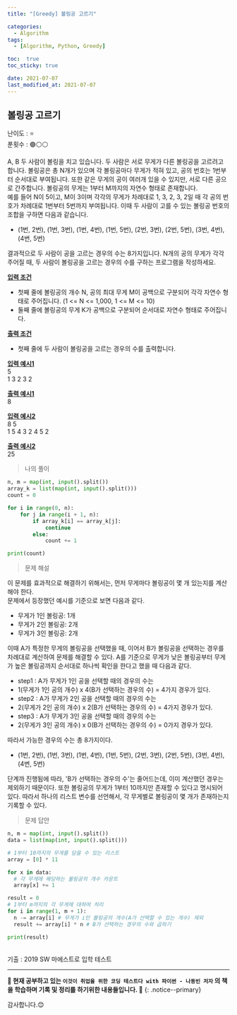 ```yaml
---
title: "[Greedy] 볼링공 고르기"

categories:
  - Algorithm
tags:
  - [Algorithm, Python, Greedy]

toc:  true
toc_sticky: true

date: 2021-07-07
last_modified_at: 2021-07-07
---
```


## 볼링공 고르기  

난이도 : ⭐  
푼횟수 : 🟢⚪⚪  

A, B 두 사람이 볼링을 치고 있습니다. 두 사람은 서로 무게가 다른 볼링공을 고르려고 합니다. 볼링공은 총 N개가 있으며 각 볼링공마다 무게가 적혀 있고, 공의 번호는 1번부터 순서대로 부여됩니다. 또한 같은 무게의 공이 여러개 있을 수 있지만, 서로 다른 공으로 간주합니다. 볼링공의 무게는 1부터 M까지의 자연수 형태로 존재합니다.  
예를 들어 N이 5이고, M이 3이며 각각의 무게가 차례대로 1, 3, 2, 3, 2일 때 각 공의 번호가 차례대로 1번부터 5번까지 부여됩니다. 이때 두 사람이 고를 수 있는 볼링공 번호의 조합을 구하면 다음과 같습니다.  

- (1번, 2번), (1번, 3번), (1번, 4번), (1번, 5번), (2번, 3번), (2번, 5번), (3번, 4번), (4번, 5번)  

결과적으로 두 사람이 공을 고르는 경우의 수는 8가지입니다. N개의 공의 무게가 각각 주어질 때, 두 사람이 볼링공을 고르는 경우의 수를 구하는 프로그램을 작성하세요.  

**<u>입력 조건</u>**  
- 첫째 줄에 볼링공의 개수 N, 공의 최대 무게 M이 공백으로 구분되어 각각 자연수 형태로 주어집니다. (1 <= N <= 1,000, 1 <= M <= 10)  
- 둘째 줄에 볼링공의 무게 K가 공백으로 구분되어 순서대로 자연수 형태로 주어집니다.  

**<u>출력 조건</u>**  
- 첫째 줄에 두 사람이 볼링공을 고르는 경우의 수를 출력합니다.  

**<u>입력 예시1</u>**  
5  
1 3 2 3 2  

**<u>출력 예시1</u>**  
8  

**<u>입력 예시2</u>**  
8 5  
1 5 4 3 2 4 5 2  

**<u>출력 예시2</u>**  
25  

> 나의 풀이  

```python
n, m = map(int, input().split())
array_k = list(map(int, input().split()))
count = 0

for i in range(0, n):
    for j in range(i + 1, n):
        if array_k[i] == array_k[j]:
            continue
        else:
            count += 1

print(count)
```

> 문제 해설  

이 문제를 효과적으로 해결하기 위해서는, 먼저 무게마다 볼링공이 몇 개 있는지를 계산해야 한다.  
문제에서 등장했던 예시를 기준으로 보면 다음과 같다.  
- 무게가 1인 볼링공: 1개  
- 무게가 2인 볼링공: 2개  
- 무게가 3인 볼링공: 2개  

이때 A가 특정한 무게의 볼링공을 선택했을 때, 이어서 B가 볼링공을 선택하는 경우를 차례대로 계산하여 문제를 해결할 수 있다. A를 기준으로 무게가 낮은 볼링공부터 무게가 높은 볼링공까지 순서대로 하나씩 확인을 한다고 했을 때 다음과 같다.  

- step1 : A가 무게가 1인 공을 선택할 때의 경우의 수는  
- 1(무게가 1인 공의 개수) x 4(B가 선택하는 경우의 수) = 4가지 경우가 있다.  
- step2 : A가 무게가 2인 공을 선택할 때의 경우의 수는  
- 2(무게가 2인 공의 개수) x 2(B가 선택하는 경우의 수) = 4가지 경우가 있다.  
- step3 : A가 무게가 3인 공을 선택할 때의 경우의 수는  
- 2(무게가 3인 공의 개수) x 0(B가 선택하는 경우의 수) = 0가지 경우가 있다.  

따라서 가능한 경우의 수는 총 8가지이다.  
- (1번, 2번), (1번, 3번), (1번, 4번), (1번, 5번), (2번, 3번), (2번, 5번), (3번, 4번), (4번, 5번)  

단계까 진행됨에 따라, 'B가 선택하는 경우의 수'는 줄어드는데, 이미 계산했던 경우는 제외하기 때문이다. 또한 볼링공의 무게가 1부터 10까지만 존재할 수 있다고 명시되어 있다. 따라서 하나의 리스트 변수를 선언해서, 각 무게별로 볼링공이 몇 개가 존재하는지 기록할 수 있다.  

> 문제 답안  

```python
n, m = map(int, input().split())
data = list(map(int, input().split()))

# 1부터 10까지의 무게를 담을 수 있는 리스트
array = [0] * 11

for x in data:
  # 각 무게에 해당하는 볼링공의 개수 카운트
  array[x] += 1

result = 0
# 1부터 m까지의 각 무게에 대하여 처리
for i in range(1, m + 1):
  n -= array[i] # 무게가 i인 볼링공의 개수(A가 선택할 수 있는 개수) 제외
  result += array[i] * n # B가 선택하는 경우의 수와 곱하기

print(result)
```

<br>
기출 : 2019 SW 마에스트로 입학 테스트  

---
**🐢 현재 공부하고 있는 `이것이 취업을 위한 코딩 테스트다 with 파이썬 - 나동빈 저자` 의 책을 학습하며 기록 및 정리를 하기위한 내용들입니다. 🐢**
{: .notice--primary}

감사합니다.😊

